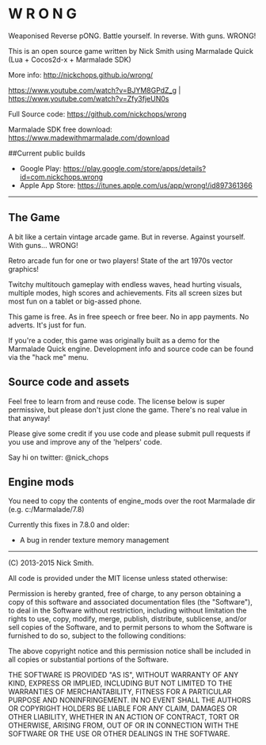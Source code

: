 W R O N G
=========

Weaponised Reverse pONG. Battle yourself. In reverse. With guns. WRONG!

This is an open source game written by Nick Smith using Marmalade Quick 
(Lua + Cocos2d-x + Marmalade SDK)

More info: http://nickchops.github.io/wrong/

https://www.youtube.com/watch?v=BJYM8GPdZ_g | https://www.youtube.com/watch?v=Zfy3fjeUN0s

Full Source code: https://github.com/nickchops/wrong

Marmalade SDK free download: https://www.madewithmarmalade.com/download

##Current public builds

- Google Play: https://play.google.com/store/apps/details?id=com.nickchops.wrong
- Apple App Store: https://itunes.apple.com/us/app/wrong!/id897361366

------------------------------------------------------------------------------------------

The Game
--------

A bit like a certain vintage arcade game. But in reverse. Against yourself. With guns... WRONG!

Retro arcade fun for one or two players! State of the art 1970s vector graphics!

Twitchy multitouch gameplay with endless waves, head hurting visuals, multiple modes, high scores and achievements. Fits all screen sizes but most fun on a tablet or big-assed phone.

This game is free. As in free speech or free beer. No in app payments. No adverts. It's just for fun.

If you're a coder, this game was originally built as a demo for the Marmalade Quick engine. Development info and source code can be found via the "hack me" menu.


Source code and assets
----------------------

Feel free to learn from and reuse code. The license below is super permissive,
but please don't just clone the game. There's no real value in that anyway!

Please give some credit if you use code and please submit pull requests if you
use and improve any of the 'helpers' code.

Say hi on twitter: @nick_chops


Engine mods
-----------

You need to copy the contents of engine_mods over the root Marmalade dir (e.g. c:/Marmalade/7.8)

Currently this fixes in 7.8.0 and older:

- A bug in render texture memory management

------------------------------------------------------------------------------------------

(C) 2013-2015 Nick Smith.

All code is provided under the MIT license unless stated otherwise:

 Permission is hereby granted, free of charge, to any person obtaining a copy
 of this software and associated documentation files (the "Software"), to deal
 in the Software without restriction, including without limitation the rights
 to use, copy, modify, merge, publish, distribute, sublicense, and/or sell
 copies of the Software, and to permit persons to whom the Software is
 furnished to do so, subject to the following conditions:

 The above copyright notice and this permission notice shall be included in
 all copies or substantial portions of the Software.

 THE SOFTWARE IS PROVIDED "AS IS", WITHOUT WARRANTY OF ANY KIND, EXPRESS OR
 IMPLIED, INCLUDING BUT NOT LIMITED TO THE WARRANTIES OF MERCHANTABILITY,
 FITNESS FOR A PARTICULAR PURPOSE AND NONINFRINGEMENT. IN NO EVENT SHALL THE
 AUTHORS OR COPYRIGHT HOLDERS BE LIABLE FOR ANY CLAIM, DAMAGES OR OTHER
 LIABILITY, WHETHER IN AN ACTION OF CONTRACT, TORT OR OTHERWISE, ARISING FROM,
 OUT OF OR IN CONNECTION WITH THE SOFTWARE OR THE USE OR OTHER DEALINGS IN
 THE SOFTWARE.
